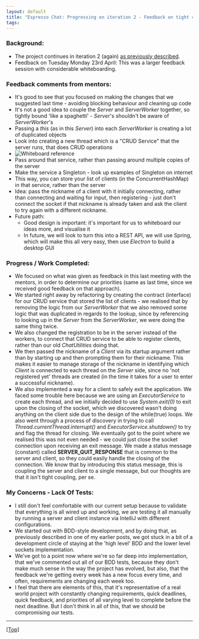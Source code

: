 ```yaml
---
layout: default
title: "Espresso Chat: Progressing on iteration 2 - Feedback on tight coupling"
tags:
---
```


### Background:
- The project continues in iteration 2 (again) [as previously described](https://michaelmyob.github.io/2018/04/20/espresso-chat-initial-learnings-challenges.html).
- Feedback on Tuesday Monday 23rd April: This was a larger feedback session with considerable whiteboarding.

### Feedback comments from mentors:
- It's good to see that you focused on making the changes that we suggested last time - avoiding blocking behaviour and cleaning up code
- It's not a good idea to couple the _Server_ and _ServerWorker_ together, so tightly bound 'like a spaghetti' - _Server_'s shouldn't be aware of _ServerWorker_'s
- Passing a _this_ (as in this _Server_) into each _ServerWorker_ is creating a lot of duplicated objects
- Look into creating a new thread which is a "CRUD Service" that the server runs, that does CRUD operations
- ![Whiteboard reference](https://i.imgur.com/ivtaohW.jpg)
- Pass around that service, rather than passing around multiple copies of the server
- Make the service a Singleton - look up examples of Singleton on internet
- This way, you can store your list of clients (in the ConcurrentHashMap) in that service, rather than the server
- Idea: pass the nickname of a client with it initially connecting, rather than connecting and waiting for input, then registering - just don't connect the socket if that nickname is already taken and ask the client to try again with a different nickname.
- Future path:
  - Good design is important: it's important for us to whiteboard our ideas more, and visualise it
  - In future, we will look to turn this into a REST API, we will use Spring, which will make this all very easy, then use _Electron_ to build a desktop GUI

### Progress / Work Completed:
- We focused on what was given as feedback in this last meeting with the mentors, in order to determine our priorities (same as last time, since we received good feedback on that approach).
- We started right away by refactoring by creating the contract (interface) for our CRUD service that stored the list of clients - we realised that by removing the logic from our _ServerWorker_ that we also removed some logic that was duplicated in regards to the lookup, since by referencing to looking up in the _Server_ from the _ServerWorker_, we were doing the same thing twice.
- We also changed the registration to be in the server instead of the workers, to connect that CRUD service to be able to register clients, rather than our old _ChatUtilities_ doing that.
- We then passed the nickname of a _Client_ via its startup argument rather than by starting up and then prompting them for their nickname. This makes it easier to manage storage of the nickname in identifying which _Client_ is connected to each thread on the _Server_ side, since no 'not registered yet' threads are created (in the time it takes for a user to enter a successful nickname).
- We also implemented a way for a client to safely exit the application. We faced some trouble here because we are using an _ExecutorService_ to create each thread, and we initially decided to use _System.exit(0)_ to exit upon the closing of the socket, which we discovered wasn't doing anything on the client side due to the design of the while(true) loops. We also went through a process of discovery in trying to call _Thread.currentThread.interrupt()_ and _ExecutorService.shutdown()_ to try and flag the thread for closing. We eventually got to the point where we realised this was not even needed - we could just close the socket connection upon receiving an exit message. We made a status message (constant) called __SERVER_QUIT_RESPONSE__ that is common to the server and client, so they could easily handle the closing of the connection. We know that by introducing this status message, this is coupling the server and client to a single message, but our thoughts are that it isn't tight coupling, per se.

### My Concerns - Lack Of Tests:
- I still don't feel comfortable with our current setup because to validate that everything is all wired up and working, we are testing it all manually by running a server and client instance via IntelliJ with different configurations.
- We started out with BDD-style development, and by doing that, as previously described in one of my earlier posts, we got stuck in a bit of a development circle of staying at the 'high level' BDD and the lower level sockets implementation.
- We've got to a point now where we're so far deep into implementation, that we've commented out all of our BDD tests, because they don't make much sense in the way the project has evolved, but also, that the feedback we're getting every week has a new focus every time, and often, requirements are changing each week too.
- I feel that there are elements of this, that it's representative of a real world project with constantly changing requirements, quick deadlines, quick feedback, and priorities of all varying level to complete before the next deadline. But I don't think in all of this, that we should be compromising our tests.


***

[[Top]](#top)
